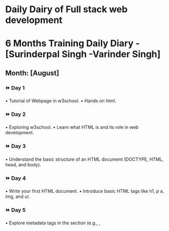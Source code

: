 # Daily Dairy of Full stack web development
# 6 Months Training Daily Diary - [Surinderpal Singh -Varinder Singh]
## Month: [August]
### ⏩ Day 1
•	Tutorial of Webpage in w3school.
•	Hands on html.
### ⏩ Day 2
•	Exploring w3school.
•	Learn what HTML is and its role in web development.
### ⏩ Day 3
•	Understand the basic structure of an HTML document (DOCTYPE, HTML, head, and body).
### ⏩ Day 4
•	Write your first HTML document.
•	Introduce basic HTML tags like h1, p a, img, and ul.
### ⏩ Day 5
•	Explore metadata tags in the <head> section (e.g., <meta>, <title>).
### ⏩ Day 6
•	Embed multimedia elements such as audio and video using <audio> and <video> tags.
### ⏩ Day 7
•	Practice using entities in your HTML documents.
### ⏩ Day 8
•	Work on a small HTML project to solidify your understanding.
•	Implement a webpage with various elements learned in the past days.
### ⏩ Day 9
• Understand what CSS is and its role in web development.
### ⏩ Day 10
•	Learn about the different ways to apply CSS: inline, internal, and external.
### ⏩ Day 11
•	Experiment with inline styles.
•	Create a simple internal stylesheet for a webpage.
### ⏩ Day 12
•	Updating frappe and Rectifying errors.
•	Exploring frappe projects.
### ⏩ Day 13
•	Practice applying styles using different selectors.
•	Explore common properties like color, font-size, and margin.
### ⏩ Day 14
•	Dive into CSS selectors (element, class, ID, attribute).
•	Understand CSS properties and values.
### ⏩ Day 15
•	Explore the position property (relative, absolute, fixed).
•	Understand the display property and its values.
### ⏩ Day 16
•	Practice positioning elements on a webpage.
•	Create layouts using different display values.
### ⏩ Day 17
•	Learn the basics of Flexbox layout.
•	Understand properties like flex-direction and justify-content.
### ⏩ Day 18
•	Practice creating flexible layouts with Flexbox.
•	Explore additional Flexbox properties.
### ⏩ Day 19
•	Introduction to CSS Grid layout.
•	Understand properties like grid-template-columns and grid-template-rows.
### ⏩ Day 20
•	Sunday Funday :)
### ⏩ Day 21
•	Learn about media queries for responsive design.
•	Understand the concept of mobile-first design.
## Month: [September]
### ⏩ Day 1
•	Set up a project using a CSS preprocessor.
•	Practice using variables and mixins in your styles.
### ⏩ Day 2
•	Review key CSS concepts and properties.
### ⏩ Day 3
•	Create a webpage with a responsive layout, transitions, and animations.
### ⏩ Day 4
•	Explore Bootstrap documentation.
•	Create a basic webpage using Bootstrap's grid system.
### ⏩ Day 5
•	Practice incorporating Bootstrap components into your webpage.
•	Experiment with styling and customization options.
### ⏩ Day 6
•	Explore Bootstrap form components (input, select, text area).
### ⏩ Day 7
•	Solving Frappe bench issue.
### ⏩ Day 8
•	Implement forms using Bootstrap classes.
•	Explore input groups and their functionalities.
### ⏩ Day 9
•	Work on a small project using Bootstrap.
•	Create a webpage with a navigation bar, form, and various components.
### ⏩ Day 10
•	Working on a immigration agent web site
### ⏩ Day 11
•	Define the purpose and goals of the website.
•	Research competitor websites for inspiration.
### ⏩ Day 12
•	Identify key information to include (visa types, eligibility criteria, contact details).
•	Sketch a rough layout of the website.
### ⏩ Day 13
•	Create a Bootstrap navbar for easy navigation.
•	Design a visually appealing header section.
### ⏩ Day 14
•	Add Drop down navbar button in the header.
•	Integrate images or icons related to immigration.
### ⏩ Day 15
•	Plan and structure different sections for visa services.
•	Use Bootstrap cards or panels to present service details.
### ⏩ Day 16
•	Create a contact section with a form or contact information.
•	Ensure the form has proper validation.
### ⏩ Day 17
•	Design and implement a footer with relevant links.
•	Test the website for responsiveness and functionality.
## Month: [October]
### ⏩ Day 1
•	Review the entire website for any inconsistencies.
•	Test across different browsers and devices.
### ⏩ Day 2
•	Understand what JavaScript is and its role in web development.
•	Set up your development environment (text editor, browser).
### ⏩ Day 3
•	Explore the basic syntax of JavaScript.
•	Write your first "Hello, World!" script.
### ⏩ Day 4
•	Learn about variables and how to declare them.
•	Understand different data types (string, number, boolean).
### ⏩ Day 5
•	Dive into numerical operations and mathematical functions.
•	Explore boolean logic and comparisons.
### ⏩ Day 6
•	Learn about conditional statements (if, else if, else).
•	Practice writing simple conditional scripts.
### ⏩ Day 7
•	Understand the concept of functions in JavaScript.
•	Learn how to declare and call functions.
### ⏩ Day 8
•	Explore function parameters and return values.
•	Understand the scope of variables.
### ⏩ Day 9
•	Practice writing functions for different purposes.
•	Learn about function expressions and arrow functions.
### ⏩ Day 10
•	Understand the Document Object Model (DOM).
•	Learn how to select and manipulate HTML elements.
### ⏩ Day 11
•	Practice modifying element content and attributes.
•	Understand event handling and listeners.
### ⏩ Day 12
•	Understand the concept of asynchronous programming.
•	Learn about callbacks and the event loop.
### ⏩ Day 13
•	Explore promises and how they simplify async code.
•	Understand error handling in asynchronous JavaScript.
### ⏩ Day 14
•	Practice working with asynchronous APIs.
•	Understand async/await syntax.
### ⏩ Day 15
Explore ES6+ features like let/const, template literals.
## Month: [November]
### ⏩ Day 1
•	Understand what PHP is and its role in web development.
•	Set up a local PHP development environment (XAMPP, WampServer, or MAMP).
### ⏩ Day 2
•	Write your first PHP script to display "Hello, World!" in a web browser.
•	Learn about PHP tags (<?php ?>) and basic syntax.
### ⏩ Day 3
•	Learn about variables and how to declare them in PHP.
•	Understand different data types (integers, strings, booleans).
### ⏩ Day 4
•	Learn about functions in PHP and how to declare them.
•	Understand function parameters and return values.
### ⏩ Day 5
•	Practice creating your own functions for common tasks.
•	Explore built-in PHP functions.
•	Practice creating a simple application that interacts with data.
### ⏩ Day 6
•	Added all the required Field and Made the Print Format for the app.
### ⏩ Day 7
•	Practice creating a simple form that interacts with PHP.
•	Explore form validation and error handling.
### ⏩ Day 8
•	Set up a new PHP project folder.
•	Initialize a MySQL database for the Alumni Management System.
•	Create the necessary tables for users, events, news, announcements, documents, albums, and donations.
### ⏩ Day 9
•	Establish the relationships between tables.
•	Set up a basic database connection in PHP.
### ⏩ Day 10
•	Create a simple registration form with fields like name, email, and password.
•	Implement PHP validation for user registration.
### ⏩ Day 11
•	Design a form for creating new events.
•	Implement PHP validation for event creation
### ⏩ Day 12
•	Create a page to display upcoming events.
•	Implement the ability to view event details
### ⏩ Day 13
•	Develop a page to display recent news and announcements.
•	Allow users to view full details of news items
### ⏩ Day 14
•	Develop a page to display and organize uploaded documents.
•	Implement the ability to download documents
### ⏩ Day 15
•	Design a form for creating photo albums.
•	Implement PHP validation for album creation.
### ⏩ Day 16
•	Design a donation form with fields like amount and purpose.
•	Implement PHP validation for donation submissions.
### ⏩ Day 17
•	Conduct thorough testing of each module.
•	Identify and fix any bugs or issues.
### ⏩ Day 18
•	Implement error handling and logging.
•	Optimize the code for performance.
### ⏩ Day 19
•	Prepare the application for deployment.
### ⏩ Day 20
•	Perform final testing on the live server.
•	Make any necessary adjustments based on user feedback
## Month: [December]
### ⏩ Day 1
•	Create a new project folder and set up your HTML file.
•	Design a simple navigation bar using HTML nav and ul.
### ⏩ Day 2
•	Design the header section of the home page.
•	Include a prominent heading, a subheading, and a call-to-action button.
•	Apply CSS styles to the header for an attractive layout.
•	Use background images or colors to enhance the visual appeal
### ⏩ Day 3
•	Plan the main content area, considering sections like features, services, or products.
•	Structure the HTML for these sections
### ⏩ Day 4
•	Apply CSS styles to create a clean and organized layout for the main content.
•	Use flexbox or grid for responsive and flexible design.
### ⏩ Day 5
•	Design the footer section, including links to important pages, contact information, and social media icons.
•	Structure the HTML for the footer.
### ⏩ Day 6
•	Apply CSS styles to the footer, ensuring a consistent design with the rest of the page.
•	Include hover effects for links and icons.
### ⏩ Day 7
•	Implement responsive design using media queries to ensure your page looks good on various devices.
•	Test your page on different screen sizes.
### ⏩ Day 8
•	Perform final testing for cross-browser compatibility.
•	Fine-tune any remaining styles and layouts.
•	Validate your HTML and CSS for correctness.
### ⏩ Day 9
•	Understand what MySQL is and its role in databases.
•	Install MySQL on your local machine
### ⏩ Day 10
•	Learn how to start and stop the MySQL server.
•	Connect to the MySQL server using the command line or a GUI tool.
### ⏩ Day 11
•	Learn the basic structure of SQL queries.
•	Understand how to use SELECT to retrieve data from a table.
### ⏩ Day 12
•	Practice filtering data using WHERE clause.
•	Explore sorting results with ORDER BY.
### ⏩ Day 13
•	Learn about relationships (primary key, foreign key) between tables.
•	Practice creating relationships in your database.
### ⏩ Day 14
•	Explore more advanced SQL queries, such as JOIN operations.
•	Understand GROUP BY and aggregate functions like COUNT, SUM.
### ⏩ Day 15
•	Understand what React is and its role in front-end development.
•	Learn about the concept of components in React.
### ⏩ Day 16
•	Set up a React development environment using Create React App.
•	Create a simple React component and render it to the DOM.
### ⏩ Day 17
•	Learn the concept of state in React components.
•	Understand how to manage state changes.
### ⏩ Day 18
•	Understand what Vue.js is and its key features.
•	Set up a Vue.js development environment.
### ⏩ Day 19
•	Create a new branch using git branch branch-name.
•	Switch to the new branch with git checkout branch-name or git switch branch-name.
•	Make changes, commit, and switch back to the main branch.
### ⏩ Day 20
•	Fork a repository from another user on GitHub.
•	Clone the forked repository to your local machine.
•	Make changes, commit, and push to your forked repository.
•	Create a pull request to contribute changes back to the original repository.
### ⏩ Final Day
•	Marked the successful completion of training!
•	Excited about applying newfound skills and knowledge.
